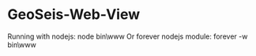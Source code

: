 # GeoSeis-Web-View

Running with nodejs:
    node bin\www
Or forever nodejs module:
    forever -w bin\www